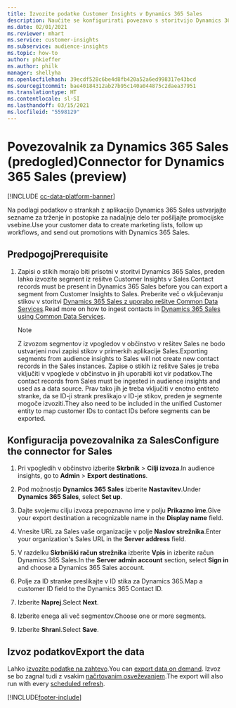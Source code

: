 ```yaml
---
title: Izvozite podatke Customer Insights v Dynamics 365 Sales
description: Naučite se konfigurirati povezavo s storitvijo Dynamics 365 Sales.
ms.date: 02/01/2021
ms.reviewer: mhart
ms.service: customer-insights
ms.subservice: audience-insights
ms.topic: how-to
author: phkieffer
ms.author: philk
manager: shellyha
ms.openlocfilehash: 39ecdf528c6be4d8fb420a52a6ed998317e43bcd
ms.sourcegitcommit: bae40184312ab27b95c140a044875c2daea37951
ms.translationtype: HT
ms.contentlocale: sl-SI
ms.lasthandoff: 03/15/2021
ms.locfileid: "5598129"
---
```

# <a name="connector-for-dynamics-365-sales-preview"></a><span data-ttu-id="0b043-103">Povezovalnik za Dynamics 365 Sales (predogled)</span><span class="sxs-lookup"><span data-stu-id="0b043-103">Connector for Dynamics 365 Sales (preview)</span></span>

[!INCLUDE [cc-data-platform-banner](../includes/cc-data-platform-banner.md)]

<span data-ttu-id="0b043-104">Na podlagi podatkov o strankah z aplikacijo Dynamics 365 Sales ustvarjajte sezname za trženje in postopke za nadaljnje delo ter pošiljajte promocijske vsebine.</span><span class="sxs-lookup"><span data-stu-id="0b043-104">Use your customer data to create marketing lists, follow up workflows, and send out promotions with Dynamics 365 Sales.</span></span>

## <a name="prerequisite"></a><span data-ttu-id="0b043-105">Predpogoj</span><span class="sxs-lookup"><span data-stu-id="0b043-105">Prerequisite</span></span>

1. <span data-ttu-id="0b043-106">Zapisi o stikih morajo biti prisotni v storitvi Dynamics 365 Sales, preden lahko izvozite segment iz rešitve Customer Insights v Sales.</span><span class="sxs-lookup"><span data-stu-id="0b043-106">Contact records must be present in Dynamics 365 Sales before you can export a segment from Customer Insights to Sales.</span></span> <span data-ttu-id="0b043-107">Preberite več o vključevanju stikov v storitvi [Dynamics 365 Sales z uporabo rešitve Common Data Services](connect-power-query.md).</span><span class="sxs-lookup"><span data-stu-id="0b043-107">Read more on how to ingest contacts in [Dynamics 365 Sales using Common Data Services](connect-power-query.md).</span></span>

   > [!NOTE]
   > <span data-ttu-id="0b043-108">Z izvozom segmentov iz vpogledov v občinstvo v rešitev Sales ne bodo ustvarjeni novi zapisi stikov v primerkih aplikacije Sales.</span><span class="sxs-lookup"><span data-stu-id="0b043-108">Exporting segments from audience insights to Sales will not create new contact records in the Sales instances.</span></span> <span data-ttu-id="0b043-109">Zapise o stikih iz rešitve Sales je treba vključiti v vpoglede v občinstvo in jih uporabiti kot vir podatkov.</span><span class="sxs-lookup"><span data-stu-id="0b043-109">The contact records from Sales must be ingested in audience insights and used as a data source.</span></span> <span data-ttu-id="0b043-110">Prav tako jih je treba vključiti v enotno entiteto stranke, da se ID-ji strank preslikajo v ID-je stikov, preden je segmente mogoče izvoziti.</span><span class="sxs-lookup"><span data-stu-id="0b043-110">They also need to be included in the unified Customer entity to map customer IDs to contact IDs before segments can be exported.</span></span>

## <a name="configure-the-connector-for-sales"></a><span data-ttu-id="0b043-111">Konfiguracija povezovalnika za Sales</span><span class="sxs-lookup"><span data-stu-id="0b043-111">Configure the connector for Sales</span></span>

1. <span data-ttu-id="0b043-112">Pri vpogledih v občinstvo izberite **Skrbnik** > **Cilji izvoza**.</span><span class="sxs-lookup"><span data-stu-id="0b043-112">In audience insights, go to **Admin** > **Export destinations**.</span></span>

1. <span data-ttu-id="0b043-113">Pod možnostjo **Dynamics 365 Sales** izberite **Nastavitev**.</span><span class="sxs-lookup"><span data-stu-id="0b043-113">Under **Dynamics 365 Sales**, select **Set up**.</span></span>

1. <span data-ttu-id="0b043-114">Dajte svojemu cilju izvoza prepoznavno ime v polju **Prikazno ime**.</span><span class="sxs-lookup"><span data-stu-id="0b043-114">Give your export destination a recognizable name in the **Display name** field.</span></span>

1. <span data-ttu-id="0b043-115">Vnesite URL za Sales vaše organizacije v polje **Naslov strežnika**.</span><span class="sxs-lookup"><span data-stu-id="0b043-115">Enter your organization's Sales URL in the **Server address** field.</span></span>

1. <span data-ttu-id="0b043-116">V razdelku **Skrbniški račun strežnika** izberite **Vpis** in izberite račun Dynamics 365 Sales.</span><span class="sxs-lookup"><span data-stu-id="0b043-116">In the **Server admin account** section, select **Sign in** and choose a Dynamics 365 Sales account.</span></span>

1. <span data-ttu-id="0b043-117">Polje za ID stranke preslikajte v ID stika za Dynamics 365.</span><span class="sxs-lookup"><span data-stu-id="0b043-117">Map a customer ID field to the Dynamics 365 Contact ID.</span></span>

1. <span data-ttu-id="0b043-118">Izberite **Naprej**.</span><span class="sxs-lookup"><span data-stu-id="0b043-118">Select **Next**.</span></span>

1. <span data-ttu-id="0b043-119">Izberite enega ali več segmentov.</span><span class="sxs-lookup"><span data-stu-id="0b043-119">Choose one or more segments.</span></span>

1. <span data-ttu-id="0b043-120">Izberite **Shrani**.</span><span class="sxs-lookup"><span data-stu-id="0b043-120">Select **Save**.</span></span>

## <a name="export-the-data"></a><span data-ttu-id="0b043-121">Izvoz podatkov</span><span class="sxs-lookup"><span data-stu-id="0b043-121">Export the data</span></span>

<span data-ttu-id="0b043-122">Lahko [izvozite podatke na zahtevo](export-destinations.md).</span><span class="sxs-lookup"><span data-stu-id="0b043-122">You can [export data on demand](export-destinations.md).</span></span> <span data-ttu-id="0b043-123">Izvoz se bo zagnal tudi z vsakim [načrtovanim osveževanjem](system.md#schedule-tab).</span><span class="sxs-lookup"><span data-stu-id="0b043-123">The export will also run with every [scheduled refresh](system.md#schedule-tab).</span></span>


[!INCLUDE[footer-include](../includes/footer-banner.md)]